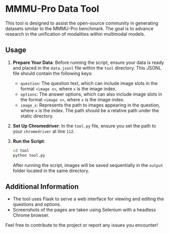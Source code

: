 # MMMU-Pro Data Tool

This tool is designed to assist the open-source community in generating datasets similar to the MMMU-Pro benchmark. The goal is to advance research in the unification of modalities within multimodal models.

## Usage

1. **Prepare Your Data**: Before running the script, ensure your data is ready and placed in the `data.jsonl` file within the `tool` directory. This JSONL file should contain the following keys:
   - `question`: The question text, which can include image slots in the format `<image x>`, where `x` is the image index.
   - `options`: The answer options, which can also include image slots in the format `<image x>`, where `x` is the image index.
   - `image_x`: Represents the path to images appearing in the question, where `x` is the index. The path should be a relative path under the static directory.

2. **Set Up Chromedriver**: In the `tool.py` file, ensure you set the path to your `chromedriver` at line `112`.

3. **Run the Script**:
   ```bash
   cd tool
   python tool.py
   ```

   After running the script, images will be saved sequentially in the `output` folder located in the same directory.

## Additional Information

- The tool uses Flask to serve a web interface for viewing and editing the questions and options.
- Screenshots of the pages are taken using Selenium with a headless Chrome browser.

Feel free to contribute to the project or report any issues you encounter!
